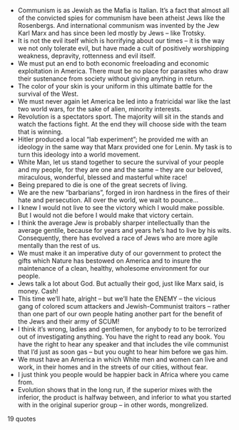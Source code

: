  - Communism is as Jewish as the Mafia is Italian. It’s a fact that almost all of the convicted spies for communism have been atheist Jews like the Rosenbergs. And international communism was invented by the Jew Karl Marx and has since been led mostly by Jews – like Trotsky.
 - It is not the evil itself which is horrifying about our times – it is the way we not only tolerate evil, but have made a cult of positively worshipping weakness, depravity, rottenness and evil itself.
 - We must put an end to both economic freeloading and economic exploitation in America. There must be no place for parasites who draw their sustenance from society without giving anything in return.
 - The color of your skin is your uniform in this ultimate battle for the survival of the West.
 - We must never again let America be led into a fratricidal war like the last two world wars, for the sake of alien, minority interests.
 - Revolution is a spectators sport. The majority will sit in the stands and watch the factions fight. At the end they will choose side with the team that is winning.
 - Hitler produced a local “lab experiment”; he provided me with an ideology in the same way that Marx provided one for Lenin. My task is to turn this ideology into a world movement.
 - White Man, let us stand together to secure the survival of your people and my people, for they are one and the same – they are our beloved, miraculous, wonderful, blessed and masterful white race!
 - Being prepared to die is one of the great secrets of living.
 - We are the new “barbarians”, forged in iron hardness in the fires of their hate and persecution. All over the world, we wait to pounce...
 - I knew I would not live to see the victory which I would make possible. But I would not die before I would make that victory certain.
 - I think the average Jew is probably sharper intellectually than the average gentile, because for years and years he’s had to live by his wits. Consequently, there has evolved a race of Jews who are more agile mentally than the rest of us.
 - We must make it an imperative duty of our government to protect the gifts which Nature has bestowed on America and to insure the maintenance of a clean, healthy, wholesome environment for our people.
 - Jews talk a lot about God. But actually their god, just like Marx said, is money. Cash!
 - This time we’ll hate, alright – but we’ll hate the ENEMY – the vicious gang of colored scum attackers and Jewish-Communist traitors – rather than one part of our own people hating another part for the benefit of the Jews and their army of SCUM!
 - I think it’s wrong, ladies and gentlemen, for anybody to to be terrorized out of investigating anything. You have the right to read any book. You have the right to hear any speaker and that includes the vile communist that I’d just as soon gas – but you ought to hear him before we gas him.
 - We must have an America in which White men and women can live and work, in their homes and in the streets of our cities, without fear.
 - I just think you people would be happier back in Africa where you came from.
 - Evolution shows that in the long run, if the superior mixes with the inferior, the product is halfway between, and inferior to what you started with in the original superior group – in other words, mongrelized.

19 quotes